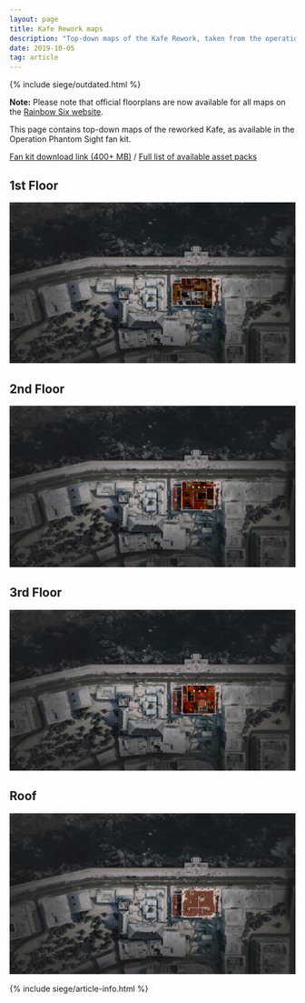 ```yaml
---
layout: page
title: Kafe Rework maps
description: "Top-down maps of the Kafe Rework, taken from the operation asset pack"
date: 2019-10-05
tag: article
---
```


{% include siege/outdated.html %}

<p class="important"><strong>Note:</strong> Please note that official floorplans are now available for all maps on the <a href="https://rainbow6.ubisoft.com/siege/en-us/game-info/maps.aspx">Rainbow Six website</a>.</p>

This page contains top-down maps of the reworked Kafe, as available in the Operation Phantom Sight fan kit. 

[Fan kit download link (400+ MB)](https://ubi.li/8R7Ua) / [Full list of available asset packs](https://www.reddit.com/r/Rainbow6/wiki/assets)

## 1st Floor

[![Kafe Rework, 1F map](/assets/img/siege/kafe-rework/kafe-rework-1f.jpg)](/assets/img/siege/kafe-rework/kafe-rework-1f.jpg)

## 2nd Floor

[![Kafe Rework, 2F map](/assets/img/siege/kafe-rework/kafe-rework-2f.jpg)](/assets/img/siege/kafe-rework/kafe-rework-2f.jpg)

## 3rd Floor

[![Kafe Rework, 3F map](/assets/img/siege/kafe-rework/kafe-rework-3f.jpg)](/assets/img/siege/kafe-rework/kafe-rework-3f.jpg)

## Roof

[![Kafe Rework, Roof map](/assets/img/siege/kafe-rework/kafe-rework-roof.jpg)](/assets/img/siege/kafe-rework/kafe-rework-roof.jpg)

{% include siege/article-info.html %}
